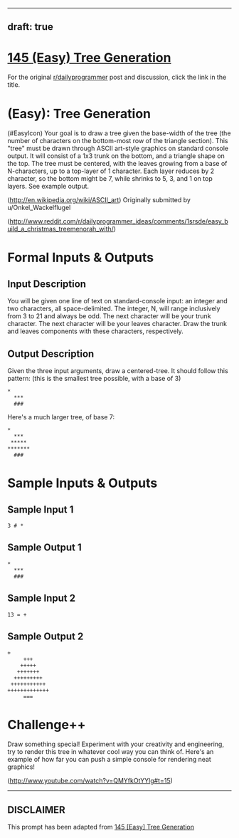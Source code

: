 ---
draft: true
----

# [145 (Easy) Tree Generation](https://www.reddit.com/r/dailyprogrammer/comments/1t0r09/121613_challenge_145_easy_tree_generation/)

For the original [r/dailyprogrammer](https://www.reddit.com/r/dailyprogrammer/) post and discussion, click the link in the title.

#  (Easy): Tree Generation
(#EasyIcon)
Your goal is to draw a tree given the base-width of the tree (the number of characters on the bottom-most row of the triangle section). This "tree" must be drawn through ASCII art-style graphics on standard console output. It will consist of a 1x3 trunk on the bottom, and a triangle shape on the top. The tree must be centered, with the leaves growing from a base of N-characters, up to a top-layer of 1 character. Each layer reduces by 2 character, so the bottom might be 7, while shrinks to 5, 3, and 1 on top layers. See example output.

(http://en.wikipedia.org/wiki/ASCII_art)
Originally submitted by u/Onkel_Wackelflugel

(http://www.reddit.com/r/dailyprogrammer_ideas/comments/1srsde/easy_build_a_christmas_treemenorah_with/)
# Formal Inputs & Outputs
## Input Description
You will be given one line of text on standard-console input: an integer and two characters, all space-delimited. The integer, N, will range inclusively from 3 to 21 and always be odd. The next character will be your trunk character. The next character will be your leaves character. Draw the trunk and leaves components with these characters, respectively.

## Output Description
Given the three input arguments, draw a centered-tree. It should follow this pattern: (this is the smallest tree possible, with a base of 3)


```
*
  ***
  ###
```
Here's a much larger tree, of base 7:


```
*
  ***
 *****
*******
  ###
```
# Sample Inputs & Outputs
## Sample Input 1

```
3 # *
```
## Sample Output 1

```
*
  ***
  ###
```
## Sample Input 2

```
13 = +
```
## Sample Output 2

```
+
     +++
    +++++
   +++++++
  +++++++++
 +++++++++++
+++++++++++++
     ===
```
# Challenge++
Draw something special! Experiment with your creativity and engineering, try to render this tree in whatever cool way you can think of. Here's an example of how far you can push a simple console for rendering neat graphics!

(http://www.youtube.com/watch?v=QMYfkOtYYlg#t=15)

----
## **DISCLAIMER**
This prompt has been adapted from [145 [Easy] Tree Generation](https://www.reddit.com/r/dailyprogrammer/comments/1t0r09/121613_challenge_145_easy_tree_generation/
)
